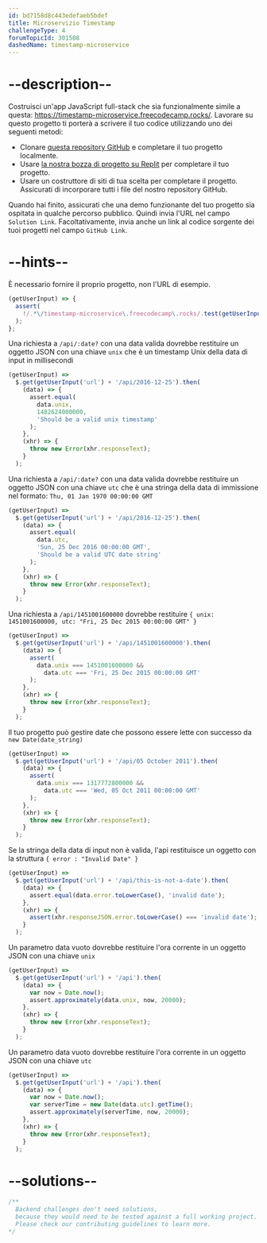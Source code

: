 ```yaml
---
id: bd7158d8c443edefaeb5bdef
title: Microservizio Timestamp
challengeType: 4
forumTopicId: 301508
dashedName: timestamp-microservice
---
```


# --description--

Costruisci un'app JavaScript full-stack che sia funzionalmente simile a questa: <https://timestamp-microservice.freecodecamp.rocks/>. Lavorare su questo progetto ti porterà a scrivere il tuo codice utilizzando uno dei seguenti metodi:

-   Clonare [questa repository GitHub](https://github.com/freeCodeCamp/boilerplate-project-timestamp/) e completare il tuo progetto localmente.
-   Usare [la nostra bozza di progetto su Replit](https://replit.com/github/freeCodeCamp/boilerplate-project-timestamp) per completare il tuo progetto.
-   Usare un costruttore di siti di tua scelta per completare il progetto. Assicurati di incorporare tutti i file del nostro repository GitHub.

Quando hai finito, assicurati che una demo funzionante del tuo progetto sia ospitata in qualche percorso pubblico. Quindi invia l'URL nel campo `Solution Link`. Facoltativamente, invia anche un link al codice sorgente dei tuoi progetti nel campo `GitHub Link`.

# --hints--

È necessario fornire il proprio progetto, non l'URL di esempio.

```js
(getUserInput) => {
  assert(
    !/.*\/timestamp-microservice\.freecodecamp\.rocks/.test(getUserInput('url'))
  );
};
```

Una richiesta a `/api/:date?` con una data valida dovrebbe restituire un oggetto JSON con una chiave `unix` che è un timestamp Unix della data di input in millisecondi

```js
(getUserInput) =>
  $.get(getUserInput('url') + '/api/2016-12-25').then(
    (data) => {
      assert.equal(
        data.unix,
        1482624000000,
        'Should be a valid unix timestamp'
      );
    },
    (xhr) => {
      throw new Error(xhr.responseText);
    }
  );
```

Una richiesta a `/api/:date?` con una data valida dovrebbe restituire un oggetto JSON con una chiave `utc` che è una stringa della data di immissione nel formato: `Thu, 01 Jan 1970 00:00:00 GMT`

```js
(getUserInput) =>
  $.get(getUserInput('url') + '/api/2016-12-25').then(
    (data) => {
      assert.equal(
        data.utc,
        'Sun, 25 Dec 2016 00:00:00 GMT',
        'Should be a valid UTC date string'
      );
    },
    (xhr) => {
      throw new Error(xhr.responseText);
    }
  );
```

Una richiesta a `/api/1451001600000` dovrebbe restituire `{ unix: 1451001600000, utc: "Fri, 25 Dec 2015 00:00:00 GMT" }`

```js
(getUserInput) =>
  $.get(getUserInput('url') + '/api/1451001600000').then(
    (data) => {
      assert(
        data.unix === 1451001600000 &&
          data.utc === 'Fri, 25 Dec 2015 00:00:00 GMT'
      );
    },
    (xhr) => {
      throw new Error(xhr.responseText);
    }
  );
```

Il tuo progetto può gestire date che possono essere lette con successo da `new Date(date_string)`

```js
(getUserInput) =>
  $.get(getUserInput('url') + '/api/05 October 2011').then(
    (data) => {
      assert(
        data.unix === 1317772800000 &&
          data.utc === 'Wed, 05 Oct 2011 00:00:00 GMT'
      );
    },
    (xhr) => {
      throw new Error(xhr.responseText);
    }
  );
```

Se la stringa della data di input non è valida, l'api restituisce un oggetto con la struttura `{ error : "Invalid Date" }`

```js
(getUserInput) =>
  $.get(getUserInput('url') + '/api/this-is-not-a-date').then(
    (data) => {
      assert.equal(data.error.toLowerCase(), 'invalid date');
    },
    (xhr) => {
      assert(xhr.responseJSON.error.toLowerCase() === 'invalid date');
    }
  );
```

Un parametro data vuoto dovrebbe restituire l'ora corrente in un oggetto JSON con una chiave `unix`

```js
(getUserInput) =>
  $.get(getUserInput('url') + '/api').then(
    (data) => {
      var now = Date.now();
      assert.approximately(data.unix, now, 20000);
    },
    (xhr) => {
      throw new Error(xhr.responseText);
    }
  );
```

Un parametro data vuoto dovrebbe restituire l'ora corrente in un oggetto JSON con una chiave `utc`

```js
(getUserInput) =>
  $.get(getUserInput('url') + '/api').then(
    (data) => {
      var now = Date.now();
      var serverTime = new Date(data.utc).getTime();
      assert.approximately(serverTime, now, 20000);
    },
    (xhr) => {
      throw new Error(xhr.responseText);
    }
  );
```

# --solutions--

```js
/**
  Backend challenges don't need solutions, 
  because they would need to be tested against a full working project. 
  Please check our contributing guidelines to learn more.
*/
```
